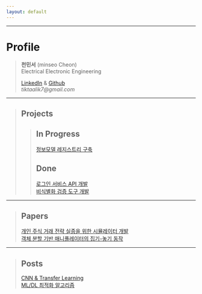 ```yaml
---
layout: default
---
```


* * *

# Profile
> **천민서** (minseo Cheon)  
> Electrical Electronic Engineering  
> 
> 
> [LinkedIn](https://www.linkedin.com/in/%EB%AF%BC%EC%84%9C-%EC%B2%9C-5a797523a/) & [Github](https://github.com/tiktaalik7)  
> _tiktaalik7@gmail.com_

* * *

>## Projects 
>> ## In Progress
>> [정보모델 레지스트리 구축](./project-003-registry.html)  
>> ## Done
>> [로그인 서비스 API 개발](./project-001-Login_Service.html)  
>> [비식별화 검증 도구 개발](./project-002-De_Identification_Verifier.html)  

* * *

>## Papers
> [개인 주식 거래 전략 실증을 위한 시뮬레이터 개발](./project-004-development_of_stock_simulator_for_assessing_the_personal_trading_strategy.html)  
> [객체 분할 기반 매니퓰레이터의 집기-놓기 동작](./project-005-manipulator’s_pick-and-place_based_on_instance_segmentation.html)  

* * *

>## Posts
> [CNN & Transfer Learning](./project-006-CNN&TL.html)  
> [ML/DL 최적화 알고리즘](./project-007-optimizer.html)  